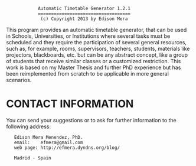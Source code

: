                 Automatic Timetable Generator 1.2.1
                ===================================
                 (c) Copyright 2013 by Edison Mera

 This program  provides an automatic timetable generator,  that can be
 used in  Schools, Universities,  or Institutions where  several tasks
 must  be scheduled  and  they require  the  participation of  several
 general  resources,   such  as,  for   example,  rooms,  supervisors,
 teachers, students, materials like projectors, blackboards, etc.  but
 can be  any abstract concept, like  a group of  students that receive
 similar classes or  a customized restriction.  This work  is based on
 my   Master  Thesis  and   further  PhD   experience  but   has  been
 reimplemented  from   scratch  to  be  applicable   in  more  general
 scenarios.

 CONTACT INFORMATION
 ===================

 You can send your suggestions or to ask for further information to the
 following address:

	   Edison Mera Menendez, PhD.
	   email:    efmera@gmail.com
	   web page: http://efmera.dyndns.org/blog/

	   Madrid - Spain
